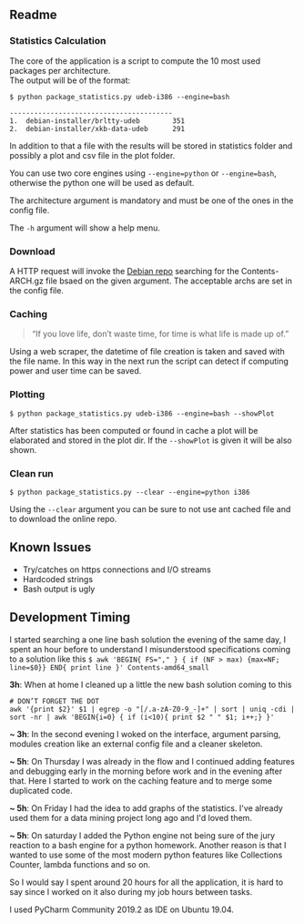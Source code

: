 ## Readme
### Statistics Calculation
The core of the application is a script to compute the 10 most used 
packages per architecture.  
The output will be of the format: 
```
$ python package_statistics.py udeb-i386 --engine=bash

----------------------------------------
1.  debian-installer/brltty-udeb        351
2.  debian-installer/xkb-data-udeb      291
```
In addition to that a file with the results will be stored in statistics folder
and possibly a plot and csv file in the plot folder.

You can use two core engines using `--engine=python` or `--engine=bash`,
otherwise the python one will be used as default.

The architecture argument is mandatory and must be one of the
ones in the config file.

The `-h` argument will show a help menu.

### Download
A HTTP request will invoke the [Debian repo](http://ftp.uk.debian.org/debian/dists/stable/main/)
searching for the Contents-ARCH.gz file bsaed on the given argument.
The acceptable archs are set in the config file.

### Caching
> “If you love life, don’t waste time, for time is what life is made up of.” 

Using a web scraper, the datetime of file creation is taken and saved
with the file name. In this way in the next run the script can detect
if computing power and user time can be saved. 

### Plotting
```
$ python package_statistics.py udeb-i386 --engine=bash --showPlot
```

After statistics has been computed or found in cache a plot will be 
elaborated and stored in the plot dir.
If the `--showPlot` is given it will be also shown.
 
### Clean run
```
$ python package_statistics.py --clear --engine=python i386
```
Using the `--clear` argument you can be sure to not use ant cached
file and to download the online repo.
 
## Known Issues
- Try/catches on https connections and I/O streams
- Hardcoded strings
- Bash output is ugly

## Development Timing
I started searching a one line bash solution the evening of the 
same day, I spent an hour before to understand I misunderstood 
specifications coming to a solution like this `$ awk 'BEGIN{ FS="," } { if (NF > max) {max=NF; line=$0}} END{ print line }' Contents-amd64_small`

**3h**: When at home I cleaned up a little the new bash solution coming to this
```
# DON’T FORGET THE DOT
awk '{print $2}' $1 | egrep -o "[/.a-zA-Z0-9_-]+" | sort | uniq -cdi | sort -nr | awk 'BEGIN{i=0} { if (i<10){ print $2 " " $1; i++;} }'
```  

**~ 3h**: In the second evening I woked on the interface, argument parsing, modules
creation like an external config file and a cleaner skeleton.

**~ 5h**: On Thursday I was already in the flow and I continued adding features
and debugging early in the morning before work and in the evening after
that.
 Here I started to work on the caching feature and to merge some 
 duplicated code.
 
**~ 5h**: On Friday I had the idea to add graphs of the statistics. I've already used
them for a data mining project long ago and I'd loved them.

**~ 5h**: On saturday I added the Python engine not being sure of the 
jury reaction to a bash engine for a python homework.
Another reason is that I wanted to use some of the most modern python
features like Collections Counter, lambda functions and so on.

So I would say I spent around 20 hours for all the application, it is hard
to say since I worked on it also during my job hours between tasks. 

I used PyCharm Community 2019.2 as IDE on Ubuntu 19.04.
